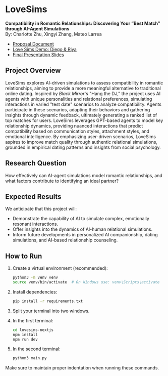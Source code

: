 # LoveSims

**Compatibility in Romantic Relationships: Discovering Your “Best Match” through AI-Agent Simulations**  
By: Charlotte Zhu, Xingyi Zhang, Mateo Larrea

- [Proposal Document](https://docs.google.com/document/d/1t_eptHVRG8HG3ZpN9EcgMT3HyJPvA-cdw-VBTQjVEUA/edit?usp=sharing)  
- [Love Sims Demo: Diego & Riya](https://vimeo.com/1035385847?share=copy)  
- [Final Presentation Slides](https://docs.google.com/presentation/d/1S76VCuu9lB9-11tPI_XdH8zC3aPe2hmb6oZvpJKhx74/edit?usp=sharing)  

## Project Overview
LoveSims explores AI-driven simulations to assess compatibility in romantic relationships, aiming to provide a more meaningful alternative to traditional online dating. Inspired by *Black Mirror*'s "Hang the DJ," the project uses AI agents with unique personalities and relational preferences, simulating interactions in varied "test date" scenarios to analyze compatibility. Agents participate in these scenarios, adapting their behaviors and gathering insights through dynamic feedback, ultimately generating a ranked list of top matches for users. LoveSims leverages GPT-based agents to model key relationship dynamics, providing nuanced interactions that predict compatibility based on communication styles, attachment styles, and emotional intelligence. By emphasizing user-driven scenarios, LoveSims aspires to improve match quality through authentic relational simulations, grounded in empirical dating patterns and insights from social psychology.

## Research Question
How effectively can AI-agent simulations model romantic relationships, and what factors contribute to identifying an ideal partner?

## Expected Results
We anticipate that this project will:
- Demonstrate the capability of AI to simulate complex, emotionally resonant interactions.
- Offer insights into the dynamics of AI-human relational simulations.
- Inform future developments in personalized AI companionship, dating simulations, and AI-based relationship counseling.

## How to Run

1. Create a virtual environment (recommended):
   ```bash
   python3 -m venv venv
   source venv/bin/activate  # On Windows use: venv\Scripts\activate
   ```

2. Install dependencies:
   ```bash
   pip install -r requirements.txt
   ```

3. Split your terminal into two windows.

4. In the first terminal:
   ```bash
   cd lovesims-nextjs
   npm install
   npm run dev
   ```

5. In the second terminal:
   ```bash
   python3 main.py
   ```

Make sure to maintain proper indentation when running these commands.
